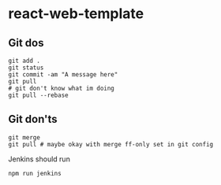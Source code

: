 # react-web-template

## Git dos

    git add .
    git status
    git commit -am "A message here"
    git pull
    # git don't know what im doing
    git pull --rebase

## Git don'ts

    git merge
    git pull # maybe okay with merge ff-only set in git config
    

Jenkins should run 

    npm run jenkins
    
    